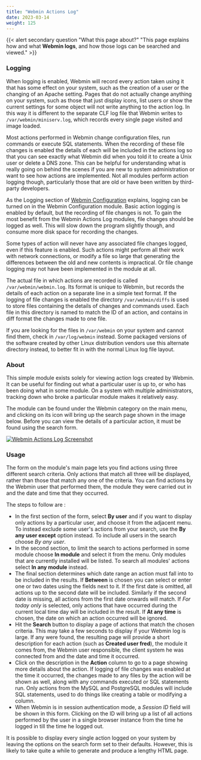```yaml
---
title: "Webmin Actions Log"
date: 2023-03-14
weight: 125
---
```


{{< alert secondary question "What this page about?" "This page explains how and what **Webmin logs**, and how those logs can be searched and viewed." >}}

### Logging
When logging is enabled, Webmin will record every action taken using it that has some effect on your system, such as the creation of a user or the changing of an Apache setting. Pages that do not actually change anything on your system, such as those that just display icons, list users or show the current settings for some object will not write anything to the action log. In this way it is different to the separate CLF log file that Webmin writes to `/var/webmin/miniserv.log`, which records every single page visited and image loaded.

Most actions performed in Webmin change configuration files, run commands or execute SQL statements. When the recording of these file changes is enabled the details of each will be included in the actions log so that you can see exactly what Webmin did when you told it to create a Unix user or delete a DNS zone. This can be helpful for understanding what is really going on behind the scenes if you are new to system administration or want to see how actions are implemented. Not all modules perform action logging though, particularly those that are old or have been written by third-party developers. 

As the Logging section of [Webmin Configuration](/docs/webmin/webmin-configuration) explains, logging can be turned on in the Webmin Configuration module. Basic action logging is enabled by default, but the recording of file changes is not. To gain the most benefit from the Webmin Actions Log modules, file changes should be logged as well. This will slow down the program slightly though, and consume more disk space for recording the changes. 

Some types of action will never have any associated file changes logged, even if this feature is enabled. Such actions might perform all their work with network connections, or modify a file so large that generating the differences between the old and new contents is impractical. Or file change logging may not have been implemented in the module at all. 

The actual file in which actions are recorded is called `/var/webmin/webmin.log`. Its format is unique to Webmin, but records the details of each action on a separate line in a simple text format. If the logging of file changes is enabled the directory `/var/webmin/diffs` is used to store files containing the details of changes and commands used. Each file in this directory is named to match the ID of an action, and contains in diff format the changes made to one file. 

If you are looking for the files in `/var/webmin` on your system and cannot find them, check in `/var/log/webmin` instead. Some packaged versions of the software created by other Linux distribution vendors use this alternate directory instead, to better fit in with the normal Linux log file layout. 

### About
This simple module exists solely for viewing action logs created by Webmin. It can be useful for finding out what a particular user is up to, or who has been doing what in some module. On a system with multiple administrators, tracking down who broke a particular module makes it relatively easy. 

The module can be found under the Webmin category on the main menu, and clicking on its icon will bring up the search page shown in the image below. Before you can view the details of a particular action, it must be found using the search form.

[![](/images/docs/screenshots/light/webmin/webmin-actions-log.png "Webmin Actions Log Screenshot")](/images/docs/screenshots/light/webmin/webmin-actions-log.png)

### Usage
The form on the module's main page lets you find actions using three different search criteria. Only actions that match all three will be displayed, rather than those that match any one of the criteria. You can find actions by the Webmin user that performed them, the module they were carried out in and the date and time that they occurred. 

The steps to follow are : 
- In the first section of the form, select **By user** and if you want to display only actions by a particular user, and choose it from the adjacent menu. To instead exclude some user's actions from your search, use the **By any user except** option instead. To include all users in the search choose *By any user*. 
- In the second section, to limit the search to actions performed in some module choose **In module** and select it from the menu.  Only modules that are currently installed will be listed.  To search all modules' actions select **In any module** instead. 
- The final section determines which date range an action must fall into to be included in the results. If **Between** is chosen you can select or enter one or two dates using the fields next to it. If the first date is omitted, all actions up to the second date will be included. Similarly if the second date is missing, all actions from the first date onwards will match. If *For today only* is selected, only actions that have occurred during the current local time day will be included in the result.  If **At any time** is chosen, the date on which an action occurred will be ignored. 
- Hit the **Search** button to display a page of actions that match the chosen criteria. This may take a few seconds to display if your Webmin log is large. If any were found, the resulting page will provide a short description for each action (such as **Created user fred**), the module it comes from, the Webmin user responsible, the client system he was connected from and the date and time it occurred. 
- Click on the description in the **Action** column to go to a page showing more details about the action. If logging of file changes was enabled at the time it occurred, the changes made to any files by the action will be shown as well, along with any commands executed or SQL statements run. Only actions from the MySQL and PostgreSQL modules will include SQL statements, used to do things like creating a table or modifying a column. 
- When Webmin is in session authentication mode, a *Session ID* field will be shown in this form. Clicking on the ID will bring up a list of all actions performed by the user in a single browser instance from the time he logged in till the time he logged out. 

It is possible to display every single action logged on your system by leaving the options on the search form set to their defaults. However, this is likely to take quite a while to generate and produce a lengthy HTML page.
